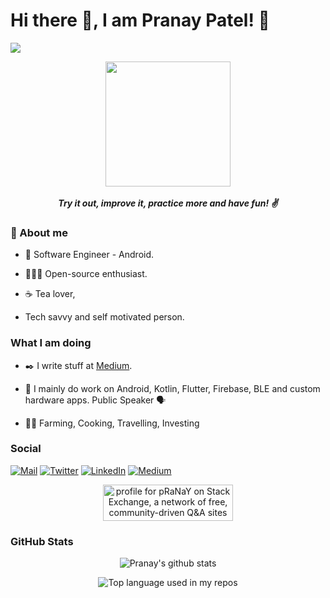 # Hi there 👋, I am Pranay Patel! 🙏

![](https://komarev.com/ghpvc/?username=pranaypatel512&color=brightgreen&style=flat)

 <p align="center">
    <img height="200px" width="200px" src="https://github.com/pranaypatel512/pranaypatel512/blob/master/social/pranay_photo.svg" >
  <br>  <br>
  <b><i>Try it out, improve it, practice more and have fun! ✌️ </i></b> 
 </p>

### 📃 About me

* 💼 Software Engineer - Android.

* 👨🏻‍💻 Open-source enthusiast. 

* ☕ Tea lover, 

* Tech savvy and self motivated person.

### What I am doing

* ✒️ I write stuff at [Medium](https://medium.com/@pranaypatel).

* 🙌 I mainly do work on Android, Kotlin, Flutter, Firebase, BLE and custom hardware apps. Public Speaker 🗣️

* 👨‍🍳 Farming, Cooking, Travelling, Investing


### Social

 
[![Mail](https://img.shields.io/badge/-Say%20Hi!-gray?style=for-the-badge&logo=gmail)](mailto:iampranaypatel@gmail.com)
[![Twitter](https://img.shields.io/badge/-twitter-gray?style=for-the-badge&logo=twitter)](https://twitter.com/pranaypatel_)
[![LinkedIn](https://img.shields.io/badge/-linkedin-gray?style=for-the-badge&logo=linkedin)](https://www.linkedin.com/in/pranaypatel512/)
[![Medium](https://img.shields.io/badge/-medium-gray?style=for-the-badge&logo=medium)](https://medium.com/@pranaypatel)

<center>
<a href="https://stackexchange.com/users/3529602"><img src="https://stackexchange.com/users/flair/3529602.png" width="208" height="58" alt="profile for pRaNaY on Stack Exchange, a network of free, community-driven Q&amp;A sites" title="profile for pRaNaY on Stack Exchange, a network of free, community-driven Q&amp;A sites"></a></center>

### GitHub Stats

<p align="center"> <img src="https://github-readme-stats.vercel.app/api?username=pranaypatel512&count_private=true&show_icons=true&include_all_commits=true" alt="Pranay's github stats" />

 <p align="center"> <img src="https://github-readme-stats.vercel.app/api/top-langs/?username=pranaypatel512&layout=compact&hide_title=1&card_width=300&show_icons=true" alt="Top language used in my repos" />
  
